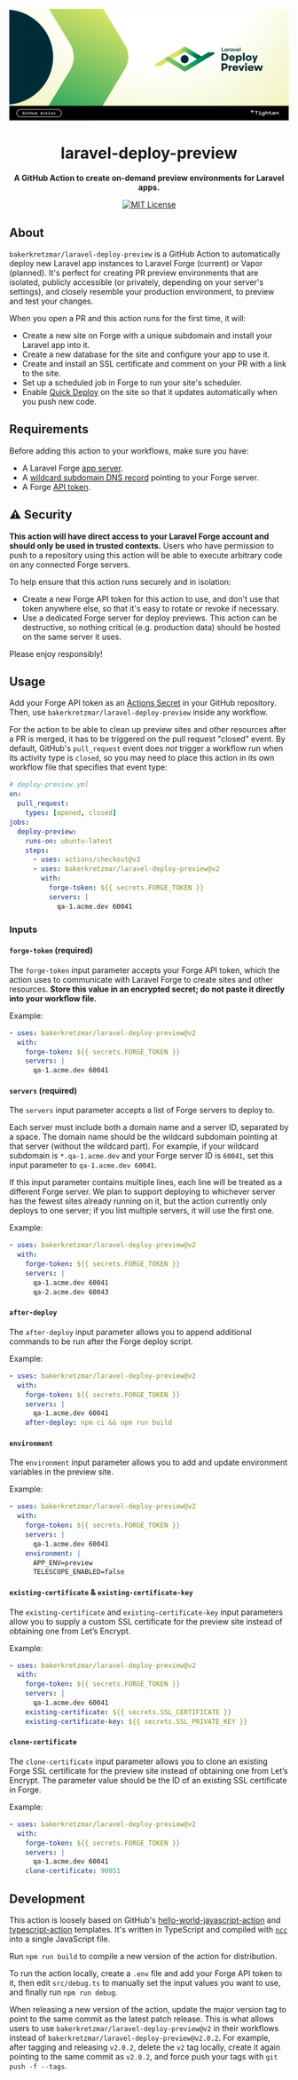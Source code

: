 ![](/banner.png)

<h1 align="center">laravel-deploy-preview</h1>

<p align="center">
    <strong>A GitHub Action to create on-demand preview environments for Laravel apps.</strong>
</p>

<p align="center">
    <!-- TODO test status -->
    <a href="https://github.com/bakerkretzmar/laravel-deploy-preview/blob/main/LICENSE"><img src="https://img.shields.io/badge/license-MIT-darkcyan.svg" alt="MIT License"></a>
</p>

## About

`bakerkretzmar/laravel-deploy-preview` is a GitHub Action to automatically deploy new Laravel app instances to Laravel Forge (current) or Vapor (planned). It's perfect for creating PR preview environments that are isolated, publicly accessible (or privately, depending on your server's settings), and closely resemble your production environment, to preview and test your changes.

When you open a PR and this action runs for the first time, it will:

- Create a new site on Forge with a unique subdomain and install your Laravel app into it.
- Create a new database for the site and configure your app to use it.
- Create and install an SSL certificate and comment on your PR with a link to the site.
- Set up a scheduled job in Forge to run your site's scheduler.
- Enable [Quick Deploy](https://forge.laravel.com/docs/1.0/sites/deployments.html#quick-deploy) on the site so that it updates automatically when you push new code.

## Requirements

Before adding this action to your workflows, make sure you have:

- A Laravel Forge [app server](https://forge.laravel.com/docs/1.0/servers/types.html#app-servers).
- A [wildcard subdomain DNS record](https://en.wikipedia.org/wiki/Wildcard_DNS_record) pointing to your Forge server.
- A Forge [API token](https://forge.laravel.com/docs/1.0/accounts/api.html#create-api-token).

## :warning: Security

**This action will have direct access to your Laravel Forge account and should only be used in trusted contexts.** Users who have permission to push to a repository using this action will be able to execute arbitrary code on any connected Forge servers.

To help ensure that this action runs securely and in isolation:

- Create a new Forge API token for this action to use, and don't use that token anywhere else, so that it's easy to rotate or revoke if necessary.
- Use a dedicated Forge server for deploy previews. This action can be destructive, so nothing critical (e.g. production data) should be hosted on the same server it uses.

Please enjoy responsibly!

## Usage

Add your Forge API token as an [Actions Secret](https://docs.github.com/en/actions/security-guides/encrypted-secrets#creating-encrypted-secrets-for-a-repository) in your GitHub repository. Then, use `bakerkretzmar/laravel-deploy-preview` inside any workflow.

For the action to be able to clean up preview sites and other resources after a PR is merged, it has to be triggered on the pull request "closed" event. By default, GitHub's `pull_request` event does _not_ trigger a workflow run when its activity type is `closed`, so you may need to place this action in its own workflow file that specifies that event type:

```yaml
# deploy-preview.yml
on:
  pull_request:
    types: [opened, closed]
jobs:
  deploy-preview:
    runs-on: ubuntu-latest
    steps:
      - uses: actions/checkout@v3
      - uses: bakerkretzmar/laravel-deploy-preview@v2
        with:
          forge-token: ${{ secrets.FORGE_TOKEN }}
          servers: |
            qa-1.acme.dev 60041
```

### Inputs

#### `forge-token` (required)

The `forge-token` input parameter accepts your Forge API token, which the action uses to communicate with Laravel Forge to create sites and other resources. **Store this value in an encrypted secret; do not paste it directly into your workflow file.**

Example:

```yaml
- uses: bakerkretzmar/laravel-deploy-preview@v2
  with:
    forge-token: ${{ secrets.FORGE_TOKEN }}
    servers: |
      qa-1.acme.dev 60041
```

#### `servers` (required)

The `servers` input parameter accepts a list of Forge servers to deploy to.

Each server must include both a domain name and a server ID, separated by a space. The domain name should be the wildcard subdomain pointing at that server (without the wildcard part). For example, if your wildcard subdomain is `*.qa-1.acme.dev` and your Forge server ID is `60041`, set this input parameter to `qa-1.acme.dev 60041`.

If this input parameter contains multiple lines, each line will be treated as a different Forge server. We plan to support deploying to whichever server has the fewest sites already running on it, but the action currently only deploys to one server; if you list multiple servers, it will use the first one.

Example:

```yaml
- uses: bakerkretzmar/laravel-deploy-preview@v2
  with:
    forge-token: ${{ secrets.FORGE_TOKEN }}
    servers: |
      qa-1.acme.dev 60041
      qa-2.acme.dev 60043
```

#### `after-deploy`

The `after-deploy` input parameter allows you to append additional commands to be run after the Forge deploy script.

Example:

```yaml
- uses: bakerkretzmar/laravel-deploy-preview@v2
  with:
    forge-token: ${{ secrets.FORGE_TOKEN }}
    servers: |
      qa-1.acme.dev 60041
    after-deploy: npm ci && npm run build
```

#### `environment`

The `environment` input parameter allows you to add and update environment variables in the preview site.

Example:

```yaml
- uses: bakerkretzmar/laravel-deploy-preview@v2
  with:
    forge-token: ${{ secrets.FORGE_TOKEN }}
    servers: |
      qa-1.acme.dev 60041
    environment: |
      APP_ENV=preview
      TELESCOPE_ENABLED=false
```

#### `existing-certificate` & `existing-certificate-key`

The `existing-certificate` and `existing-certificate-key` input parameters allow you to supply a custom SSL certificate for the preview site instead of obtaining one from Let’s Encrypt.

Example:

```yaml
- uses: bakerkretzmar/laravel-deploy-preview@v2
  with:
    forge-token: ${{ secrets.FORGE_TOKEN }}
    servers: |
      qa-1.acme.dev 60041
    existing-certificate: ${{ secrets.SSL_CERTIFICATE }}
    existing-certificate-key: ${{ secrets.SSL_PRIVATE_KEY }}
```

#### `clone-certificate`

The `clone-certificate` input parameter allows you to clone an existing Forge SSL certificate for the preview site instead of obtaining one from Let’s Encrypt. The parameter value should be the ID of an existing SSL certificate in Forge.

Example:

```yaml
- uses: bakerkretzmar/laravel-deploy-preview@v2
  with:
    forge-token: ${{ secrets.FORGE_TOKEN }}
    servers: |
      qa-1.acme.dev 60041
    clone-certificate: 90051
```

## Development

This action is loosely based on GitHub's [hello-world-javascript-action](https://github.com/actions/hello-world-javascript-action) and [typescript-action](https://github.com/actions/typescript-action) templates. It's written in TypeScript and compiled with [`ncc`](https://github.com/vercel/ncc) into a single JavaScript file.

Run `npm run build` to compile a new version of the action for distribution.

To run the action locally, create a `.env` file and add your Forge API token to it, then edit `src/debug.ts` to manually set the input values you want to use, and finally run `npm run debug`.

When releasing a new version of the action, update the major version tag to point to the same commit as the latest patch release. This is what allows users to use `bakerkretzmar/laravel-deploy-preview@v2` in their workflows instead of `bakerkretzmar/laravel-deploy-preview@v2.0.2`. For example, after tagging and releasing `v2.0.2`, delete the `v2` tag locally, create it again pointing to the same commit as `v2.0.2`, and force push your tags with `git push -f --tags`.
